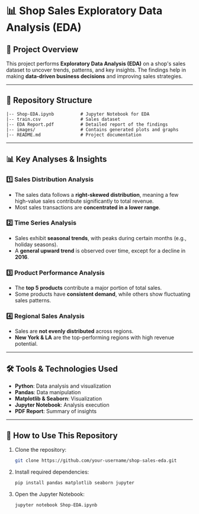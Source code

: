 # **📊 Shop Sales Exploratory Data Analysis (EDA)**  

## **📌 Project Overview**  
This project performs **Exploratory Data Analysis (EDA)** on a shop's sales dataset to uncover trends, patterns, and key insights. The findings help in making **data-driven business decisions** and improving sales strategies.  

---

## **📂 Repository Structure**  
```
|-- Shop-EDA.ipynb          # Jupyter Notebook for EDA
|-- train.csv               # Sales dataset
|-- EDA Report.pdf          # Detailed report of the findings
|-- images/                 # Contains generated plots and graphs
|-- README.md               # Project documentation
```

---

## **📊 Key Analyses & Insights**  

### **1️⃣ Sales Distribution Analysis**  
- The sales data follows a **right-skewed distribution**, meaning a few high-value sales contribute significantly to total revenue.  
- Most sales transactions are **concentrated in a lower range**.  

### **2️⃣ Time Series Analysis**  
- Sales exhibit **seasonal trends**, with peaks during certain months (e.g., holiday seasons).  
- A **general upward trend** is observed over time, except for a decline in **2016**.  

### **3️⃣ Product Performance Analysis**  
- The **top 5 products** contribute a major portion of total sales.  
- Some products have **consistent demand**, while others show fluctuating sales patterns.  

### **4️⃣ Regional Sales Analysis**  
- Sales are **not evenly distributed** across regions.  
- **New York & LA** are the top-performing regions with high revenue potential.  

---

## **🛠️ Tools & Technologies Used**  
- **Python**: Data analysis and visualization  
- **Pandas**: Data manipulation  
- **Matplotlib & Seaborn**: Visualization  
- **Jupyter Notebook**: Analysis execution  
- **PDF Report**: Summary of insights  

---

## **🚀 How to Use This Repository**  
1. Clone the repository:  
   ```bash  
   git clone https://github.com/your-username/shop-sales-eda.git  
   ```  
2. Install required dependencies:  
   ```bash  
   pip install pandas matplotlib seaborn jupyter  
   ```  
3. Open the Jupyter Notebook:  
   ```bash  
   jupyter notebook Shop-EDA.ipynb  
   ```  



